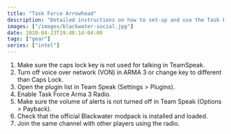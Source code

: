 ```yaml
---
title: "Task Force Arrowhead"
description: "Detailed instructions on how to set-up and use the Task Force Arrowhead mod for Arma 3."
images: ["/images/blackwater-social.jpg"]
date: 2020-04-23T19:48:14-04:00
tags: ["gear"]
series: ["intel"]
---
```


1. Make sure the caps lock key is not used for talking in TeamSpeak.
2. Turn off voice over network (VON) in ARMA 3 or change key to different than Caps Lock.
3. Open the plugin list in Team Speak (Settings > Plugins).
4. Enable Task Force Arma 3 Radio.
5. Make sure the volume of alerts is not turned off in Team Speak (Options > Payback).
6. Check that the official Blackwater modpack is installed and loaded.
7. Join the same channel with other players using the radio.
